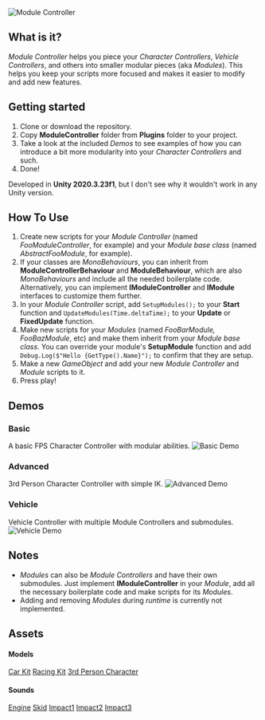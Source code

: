 ![Module Controller](https://repository-images.githubusercontent.com/428422036/a7d3d8f2-bab9-49f1-9b97-0138ff3d8bec)

## What is it?
*Module Controller* helps you piece your *Character Controllers*, *Vehicle Controllers*, and others into smaller modular pieces (aka *Modules*). This helps you keep your scripts more focused and makes it easier to modify and add new features.

## Getting started
1. Clone or download the repository.
2. Copy **ModuleController** folder from **Plugins** folder to your project.
3. Take a look at the included *Demos* to see examples of how you can introduce a bit more modularity into your *Character Controllers* and such.
4. Done!

Developed in **Unity 2020.3.23f1**, but I don't see why it wouldn't work in any Unity version.

## How To Use
1. Create new scripts for your *Module Controller* (named *FooModuleController*, for example) and your *Module base class* (named *AbstractFooModule*, for example).
2. If your classes are *MonoBehaviours*, you can inherit from **ModuleControllerBehaviour** and **ModuleBehaviour**, which are also *MonoBehaviours* and include all the needed boilerplate code. Alternatively, you can implement **IModuleController** and **IModule** interfaces to customize them further.
3. In your *Module Controller* script, add `SetupModules();` to your **Start** function and `UpdateModules(Time.deltaTime);` to your **Update** or **FixedUpdate** function.
4. Make new scripts for your *Modules* (named *FooBarModule, FooBazModule*, etc) and make them inherit from your *Module base class*. You can override your module's **SetupModule** function and add `Debug.Log($"Hello {GetType().Name}");` to confirm that they are setup.
5. Make a new *GameObject* and add your new *Module Controller* and *Module* scripts to it.
6. Press play!

## Demos
### Basic
A basic FPS Character Controller with modular abilities.
![Basic Demo](https://user-images.githubusercontent.com/54811990/165590604-8a1f0780-0ecc-4fb3-9448-b8de949f176f.png)
### Advanced
3rd Person Character Controller with simple IK.
![Advanced Demo](https://user-images.githubusercontent.com/54811990/165590645-6d7fcb1d-31dd-408c-8b01-883bc8ecbf4c.png)
### Vehicle
Vehicle Controller with multiple Module Controllers and submodules.
![Vehicle Demo](https://user-images.githubusercontent.com/54811990/165590693-a356b0db-aef9-48dd-9141-bf4886ffa992.png)

## Notes
- *Modules* can also be *Module Controllers* and have their own submodules. Just implement **IModuleController** in your *Module*, add all the necessary boilerplate code and make scripts for its *Modules*.
- Adding and removing *Modules* during *runtime* is currently not implemented.

## Assets
#### Models
[Car Kit](https://www.kenney.nl/assets/car-kit)
[Racing Kit](https://www.kenney.nl/assets/racing-kit)
[3rd Person Character](https://assetstore.unity.com/packages/essentials/starter-assets-third-person-character-controller-196526)
#### Sounds
[Engine](https://freesound.org/people/cr4sht3st/sounds/157144/)
[Skid](https://freesound.org/people/audible-edge/sounds/71739/)
[Impact1](https://freesound.org/people/Halleck/sounds/121622/)
[Impact2](https://freesound.org/people/Halleck/sounds/121657/)
[Impact3](https://freesound.org/people/Halleck/sounds/121656/)
